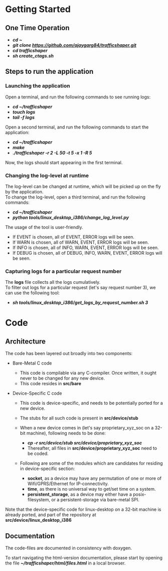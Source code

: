 # Getting Started

## One Time Operation

* __*cd ~*__
* __*git clone https://github.com/ajaygarg84/trafficshaper.git*__
* __*cd trafficshaper*__
* __*sh create_ctags.sh*__

## Steps to run the application

### Launching the application

Open a terminal, and run the following commands to see running logs:

* __*cd ~/trafficshaper*__
* __*touch logs*__
* __*tail -f logs*__

Open a second terminal, and run the following commands to start the application:

* __*cd ~/trafficshaper*__
* __*make*__
* __*./trafficshaper -r 2 -L 50 -t 5 -x 1 -R 5*__

Now, the logs should start appearing in the first terminal.

   
   
### Changing the log-level at runtime 

The log-level can be changed at runtime, which will be picked up on the fly by the application.      
To change the log-level, open a third terminal, and run the following commands:

* __*cd ~/trafficshaper*__
* __*python tools/linux_desktop_i386/change_log_level.py*__

The usage of the tool is user-friendly.

* If EVENT is chosen, all of EVENT, ERROR logs will be seen. 
* If WARN is chosen, all of WARN, EVENT, ERROR logs will be seen. 
* If INFO is chosen, all of INFO, WARN, EVENT, ERROR logs will be seen. 
* If DEBUG is chosen, all of DEBUG, INFO, WARN, EVENT, ERROR logs will be seen. 
    
    
    
### Capturing logs for a particular request number

The __logs__ file collects all the logs cumulatively.      
To filter out logs for a particular request (let's say request number 3), we can use the following tool:

* __*sh tools/linux_desktop_i386/get_logs_by_request_number.sh 3*__


# Code 

## Architecture

The code has been layered out broadly into two components:

* Bare-Metal C code
   * This code is compilable via any C-compiler. Once written, it ought never to be changed for any new device.
   * This code resides in __src/bare__       
   
* Device-Specific C code
   * This code is device-specific, and needs to be potentially ported for a new device.
   * The stubs for all such code is present in __src/device/stub__
   * When a new device comes in (let's say proprietary_xyz_soc on a 32-bit machine), following needs to be done:    
   
       * __*cp -r src/device/stub src/device/proprietary_xyz_soc*__
       * Thereafter, all files in __src/device/proprietary_xyz_soc__ need to be coded.
       
   * Following are some of the modules which are candidates for residing in device-specific section:
       * __socket__, as a device may have any permutation of one or more of Wifi/GPRS/Ethernet for IP-connectivity.
       * __time__, as there is no universal way to get/set time on a system.
       * __persistent_storage__, as a device may either have a posix-filesystem, or a persistent-storage via bare-metal SPI.
       
 Note that the device-specific code for linux-desktop on a 32-bit machine is already ported, and part of the repository at __src/device/linux_desktop_i386__
 
## Documentation
 
The code-files are documented in consistency with doxygen.     
         
To start navigating the html-version documentation, please start by opening the file __*~/trafficshaper/html/files.html*__ in a local browser.



